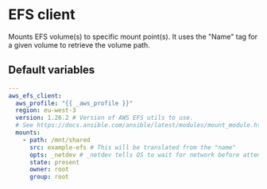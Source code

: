 # EFS client
Mounts EFS volume(s) to specific mount point(s).
It uses the "Name" tag for a given volume to retrieve the volume path.
<!--TOC-->
<!--ENDTOC-->

<!--ROLEVARS-->
## Default variables
```yaml
---
aws_efs_client:
  aws_profile: "{{ _aws_profile }}"
  region: eu-west-3
  version: 1.26.2 # Version of AWS EFS utils to use.
  # See https://docs.ansible.com/ansible/latest/modules/mount_module.html
  mounts:
    - path: /mnt/shared
      src: example-efs # This will be translated from the "name"
      opts: _netdev # _netdev tells OS to wait for network before attempting to mount
      state: present
      owner: root
      group: root

```

<!--ENDROLEVARS-->
